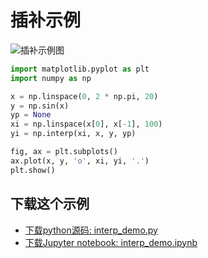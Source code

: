 # 插补示例

![插补示例图](https://matplotlib.org/_images/sphx_glr_interp_demo_001.png)

```python
import matplotlib.pyplot as plt
import numpy as np

x = np.linspace(0, 2 * np.pi, 20)
y = np.sin(x)
yp = None
xi = np.linspace(x[0], x[-1], 100)
yi = np.interp(xi, x, y, yp)

fig, ax = plt.subplots()
ax.plot(x, y, 'o', xi, yi, '.')
plt.show()
```

## 下载这个示例

- [下载python源码: interp_demo.py](https://matplotlib.org/_downloads/interp_demo.py)
- [下载Jupyter notebook: interp_demo.ipynb](https://matplotlib.org/_downloads/interp_demo.ipynb)